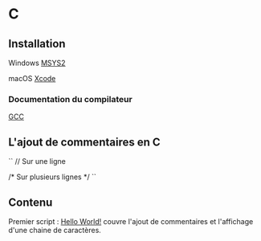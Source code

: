 # C

## Installation

Windows [MSYS2](https://www.msys2.org) 

macOS [Xcode](https://apps.apple.com/us/app/xcode/id497799835?mt=12)

### Documentation du compilateur 

[GCC](https://gcc.gnu.org/onlinedocs/)

## L'ajout de commentaires en C

``
// Sur une ligne

/*
Sur plusieurs
lignes
*/
``


## Contenu

Premier script : [Hello World!](hw.c) couvre l'ajout de commentaires et l'affichage d'une chaine de caractères.
